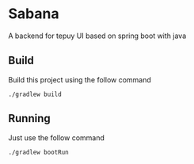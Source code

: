 # Sabana
A backend for tepuy UI based on spring boot with java

## Build

Build this project using the follow command
```Shell
./gradlew build
```


## Running

Just use the follow command

```Shell
./gradlew bootRun
```
